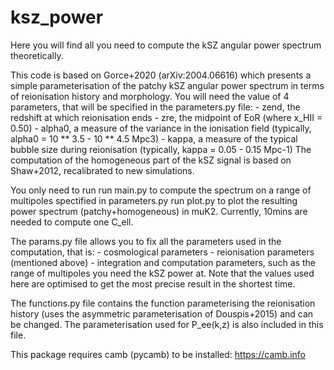 # ksz_power

Here you will find all you need to compute the kSZ angular power spectrum theoretically.

This code is based on Gorce+2020 (arXiv:2004.06616) which presents a simple parameterisation of the patchy kSZ angular power spectrum in terms of reionisation history and morphology. You will need the value of 4 parameters, that will be specified in the parameters.py file:
	- zend, the redshift at which reionisation ends
	- zre, the midpoint of EoR (where x_HII = 0.50)
	- alpha0, a measure of the variance in the ionisation field (typically, alpha0 = 10 ** 3.5 - 10 ** 4.5 Mpc3)
	- kappa, a measure of the typical bubble size during reionisation (typically, kappa = 0.05 - 0.15 Mpc-1)
The computation of the homogeneous part of the kSZ signal is based on Shaw+2012, recalibrated to new simulations.

You only need to run
	run main.py 
to compute the spectrum on a range of multipoles spectified in parameters.py
	run plot.py
to plot the resulting power spectrum (patchy+homogeneous) in muK2.
Currently, 10mins are needed to compute one C_ell.

The params.py file allows you to fix all the parameters used in the computation, that is:
	- cosmological parameters
	- reionisation parameters (mentioned above)
	- integration and computation parameters, such as the range of multipoles you need the kSZ power at. Note that the values used here are optimised to get the most precise result in the shortest time.

The functions.py file contains the function parameterising the reionisation history (uses the asymmetric parameterisation of Douspis+2015) and can be changed.
The parameterisation used for P_ee(k,z) is also included in this file.

This package requires camb (pycamb) to be installed: https://camb.info